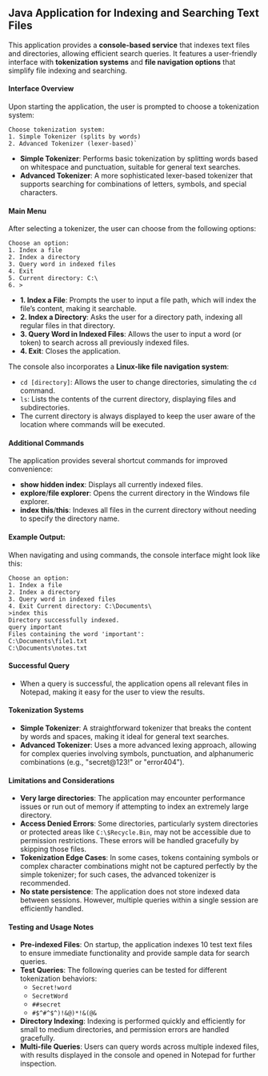 ## Java Application for Indexing and Searching Text Files

This application provides a **console-based service** that indexes text files and directories, allowing efficient search queries. It features a user-friendly interface with **tokenization systems** and **file navigation options** that simplify file indexing and searching.

#### Interface Overview

Upon starting the application, the user is prompted to choose a tokenization system:
```
Choose tokenization system:
1. Simple Tokenizer (splits by words) 
2. Advanced Tokenizer (lexer-based)`
```
- **Simple Tokenizer**: Performs basic tokenization by splitting words based on whitespace and punctuation, suitable for general text searches.
- **Advanced Tokenizer**: A more sophisticated lexer-based tokenizer that supports searching for combinations of letters, symbols, and special characters.

#### Main Menu

After selecting a tokenizer, the user can choose from the following options:

```
Choose an option: 
1. Index a file 
2. Index a directory 
3. Query word in indexed files 
4. Exit
5. Current directory: C:\
6. >
```

- **1. Index a File**: Prompts the user to input a file path, which will index the file’s content, making it searchable.
- **2. Index a Directory**: Asks the user for a directory path, indexing all regular files in that directory.
- **3. Query Word in Indexed Files**: Allows the user to input a word (or token) to search across all previously indexed files.
- **4. Exit**: Closes the application.

The console also incorporates a **Linux-like file navigation system**:

- `cd [directory]`: Allows the user to change directories, simulating the `cd` command.
- `ls`: Lists the contents of the current directory, displaying files and subdirectories.
- The current directory is always displayed to keep the user aware of the location where commands will be executed.

#### Additional Commands

The application provides several shortcut commands for improved convenience:

- **show hidden index**: Displays all currently indexed files.
- **explore**/**file explorer**: Opens the current directory in the Windows file explorer.
- **index this**/**this**: Indexes all files in the current directory without needing to specify the directory name.

#### Example Output:

When navigating and using commands, the console interface might look like this:

```
Choose an option:
1. Index a file 
2. Index a directory 
3. Query word in indexed files 
4. Exit Current directory: C:\Documents\ 
>index this 
Directory successfully indexed. 
query important 
Files containing the word 'important': 
C:\Documents\file1.txt 
C:\Documents\notes.txt
````

#### Successful Query

- When a query is successful, the application opens all relevant files in Notepad, making it easy for the user to view the results.

#### Tokenization Systems

- **Simple Tokenizer**: A straightforward tokenizer that breaks the content by words and spaces, making it ideal for general text searches.
- **Advanced Tokenizer**: Uses a more advanced lexing approach, allowing for complex queries involving symbols, punctuation, and alphanumeric combinations (e.g., "secret@123!" or "error404").

#### Limitations and Considerations

- **Very large directories**: The application may encounter performance issues or run out of memory if attempting to index an extremely large directory.
- **Access Denied Errors**: Some directories, particularly system directories or protected areas like `C:\$Recycle.Bin`, may not be accessible due to permission restrictions. These errors will be handled gracefully by skipping those files.
- **Tokenization Edge Cases**: In some cases, tokens containing symbols or complex character combinations might not be captured perfectly by the simple tokenizer; for such cases, the advanced tokenizer is recommended.
- **No state persistence**: The application does not store indexed data between sessions. However, multiple queries within a single session are efficiently handled.

#### Testing and Usage Notes

- **Pre-indexed Files**: On startup, the application indexes 10 test text files to ensure immediate functionality and provide sample data for search queries.
- **Test Queries**: The following queries can be tested for different tokenization behaviors:
    - `Secret!word`
    - `SecretWord`
    - `##secret`
    - `#$^#^$^)!&@)*!&(@&`
- **Directory Indexing**: Indexing is performed quickly and efficiently for small to medium directories, and permission errors are handled gracefully.
- **Multi-file Queries**: Users can query words across multiple indexed files, with results displayed in the console and opened in Notepad for further inspection.
